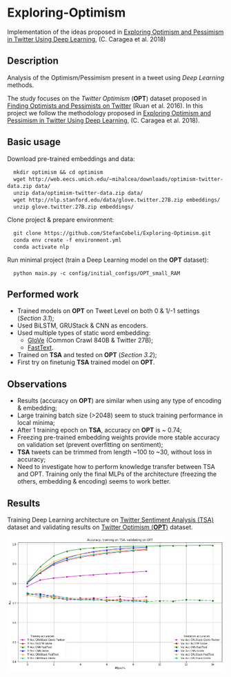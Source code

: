 # Exploring-Optimism
Implementation of the ideas proposed in
[Exploring Optimism and Pessimism in Twitter Using Deep Learning](https://www.aclweb.org/anthology/D18-1067/),
(C. Caragea et al. 2018)

## Description

Analysis of the Optimism/Pessimism present in a tweet using _Deep Learning_ methods.

The study focuses on the _Twitter Optimism_ (__OPT__) dataset proposed in
[Finding Optimists and Pessimists on Twitter](https://www.aclweb.org/anthology/P16-2052/)
(Ruan et al. 2016).
In this project we follow the methodology proposed in
[Exploring Optimism and Pessimism in Twitter Using Deep Learning](https://www.aclweb.org/anthology/D18-1067/),
(C. Caragea et al. 2018).

## Basic usage

Download pre-trained embeddings and data:

```
  mkdir optimism && cd optimism
  wget http://web.eecs.umich.edu/~mihalcea/downloads/optimism-twitter-data.zip data/
  unzip data/optimism-twitter-data.zip data/
  wget http://nlp.stanford.edu/data/glove.twitter.27B.zip embeddings/
  unzip glove.twitter.27B.zip embeddings/
```

Clone project & prepare environment:

```
  git clone https://github.com/StefanCobeli/Exploring-Optimism.git
  conda env create -f environment.yml
  conda activate nlp
```

Run minimal project (train a Deep Learning model on the __OPT__ dataset):

```
  python main.py -c config/initial_configs/OPT_small_RAM
```

## Performed work

 - Trained models on __OPT__ on Tweet Level on both 0 & 1/-1 settings (_Section 3.1_);
 - Used BiLSTM, GRUStack & CNN as encoders.
 - Used multiple types of static word embedding:
   - [GloVe](https://nlp.stanford.edu/projects/glove/)
 (Common Crawl 840B & Twitter 27B);
   - [FastText](https://fasttext.cc/docs/en/english-vectors.html).
 - Trained on __TSA__ and tested on __OPT__ (_Section 3.2_);
 - First try on finetunig __TSA__ trained model on __OPT__.  

## Observations

  - Results (accuracy on __OPT__) are similar when using any type of encoding & embedding;
  - Large training batch size (>2048) seem to stuck training performance in local minima;     
  - After 1 training epoch on __TSA__, accuracy on __OPT__ is ~ 0.74;
  - Freezing pre-trained embedding weights provide more stable accuracy on validation set (prevent overfitting on sentiment);
  - __TSA__ tweets can be trimmed from length ~100 to ~30, without loss in accuracy; 
  - Need to investigate how to perform knowledge transfer between TSA and OPT.
  Training only the final MLPs of the architecture (freezing the others, embedding & encoding) seems to work better.   

<!-- ### Part 1:

Analyze the __OPT__ dataset using Deep Learning models.

### Part 2:

Analyze the difference between sentiment and optimism. -->

## Results

Training Deep Learning architecture on [Twitter Sentiment Analysis (TSA)](http://thinknook.com/Twitter-sentiment-analysis-training-corpus-dataset-2012-09-22/)
dataset and validating results on [Twitter Optimism (__OPT__)](https://lit.eecs.umich.edu/downloads.html#Twitter%20Optimism%20Dataset) dataset.

![](/plots/TSA_train_OPT_test.png)
